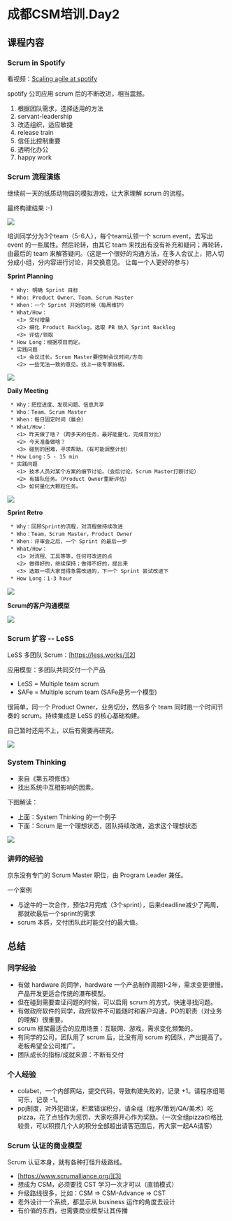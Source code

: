 # 成都CSM培训.Day2

## 课程内容

### Scrum in Spotify

看视频：[Scaling agile at spotify][1]

spotify 公司应用 scrum 后的不断改进，相当震撼。

 1. 根据团队需求，选择适用的方法
 2. servant-leadership
 3. 改造组织，适应敏捷
 4. release train
 5. 信任比控制重要
 6. 透明化办公
 7. happy work


### Scrum 流程演练

继续前一天的纸质动物园的模拟游戏，让大家理解 scrum 的流程。

最终构建结果 :-)

![](2018_04_14_scrum_master_day_2/image_01.png)

培训同学分为3个team（5-6人），每个team认领一个 scrum event，去写出 event 的一些属性。然后轮转，由其它 team 来找出有没有补充和疑问；再轮转，由最后的 team 来解答疑问。（这是一个很好的沟通方法，在多人会议上，把人切分成小组，分内容进行讨论，并交换意见。
让每一个人更好的参与）

**Sprint Planning**

```
 * Why: 明确 Sprint 目标
 * Who: Product Owner、Team、Scrum Master
 * When：一个 Sprint 开始的时候（每周维护）
 * What/How：
   <1> 交付增量
   <2> 细化 Product Backlog，选取 PB 纳入 Sprint Backlog
   <3> 评估/领取
 * How Long：根据项目而定。
 * 实践问题
   <1> 会议过长。Scrum Master要控制会议时间/方向
   <2> 一些无法一致的意见。找上一级专家拍板。
```

![](2018_04_14_scrum_master_day_2/image_02.png)

**Daily Meeting**

```
 * Why：把控进度、发现问题、信息共享
 * Who：Team、Scrum Master
 * When：每日固定时间（晨会）
 * What/How：
   <1> 昨天做了啥？（跨多天的任务，最好能量化，完成百分比）
   <2> 今天准备做啥？
   <3> 碰到的困难，寻求帮助。（有可能调整计划）
 * How Long：5 - 15 min
 * 实践问题
   <1> 技术人员对某个方案的细节讨论。（会后讨论，Scrum Master打断讨论）
   <2> 有插队任务。（Product Owner重新评估）
   <3> 如何量化大颗粒任务。
```

![](2018_04_14_scrum_master_day_2/image_03.png)

**Sprint Retro**

```
 * Why：回顾Sprint的流程，对流程做持续改进
 * Who：Team，Scrum Master，Product Owner
 * When：评审会之后，一个 Sprint 的最后一步
 * What/How：
   <1> 对流程、工具等等，任何可改进的点
   <2> 做得好的，继续保持；做得不好的，提出来
   <3> 选取一项大家觉得急需改进的，下一个 Sprint 尝试改进下
 * How Long：1-3 hour
```

![](2018_04_14_scrum_master_day_2/image_04.png)

**Scrum的客户沟通模型**

![](2018_04_14_scrum_master_day_2/image_05.png)


### Scrum 扩容 -- LeSS

LeSS 多团队 Scrum：[https://less.works/][2]

应用模型：多团队共同交付一个产品

 * LeSS = Multiple team scrum
 * SAFe = Multiple scrum team (SAFe是另一个模型)

很简单，同一个 Product Owner，业务切分，然后多个 team 同时跑一个时间节奏的 scrum。持续集成是 LeSS 的核心基础构建。

自己暂时还用不上，以后有需要再研究。

![](2018_04_14_scrum_master_day_2/image_06.png)


### System Thinking

 * 来自《第五项修炼》
 * 找出系统中互相影响的因素。

下图解读：

 * 上面：System Thinking 的一个例子
 * 下面：Scrum 是一个理想状态，团队持续改进，追求这个理想状态

![](2018_04_14_scrum_master_day_2/image_07.png)


### 讲师的经验

京东没有专门的 Scrum Master 职位，由 Program Leader 兼任。

一个案例
  * 与途牛的一次合作，预估2月完成（3个sprint），后来deadline减少了两周，那就砍最后一个sprint的需求
  * scrum 本质，交付团队此时能交付的最大值。


## 总结

### 同学经验

 * 有做 hardware 的同学，hardware 一个产品制作周期1-2年，需求变更很慢。产品开发更适合传统的瀑布模型。
 * 但在碰到需要查证问题的时候，可以启用 scrum 的方式，快速寻找问题。
 * 有做政府软件的同学，政府软件不可能随时和客户沟通，PO的职责（对业务的理解）很重要。
 * scrum 框架最适合的应用场景：互联网、游戏，需求变化频繁的。
 * 有同学的公司，团队用了 scrum 后，比没有用 scrum 的团队，产出提高了。老板希望全公司推广。
 * 团队成长的指标/成就来源：不断有交付

### 个人经验

 * colabet，一个内部网站，提交代码，导致构建失败的，记录 +1。请程序组喝可乐，记录 -1。
 * ppj制度，对外犯错误，积累错误积分，请全组（程序/策划/QA/美术）吃pizza，花了点钱作为惩罚，大家吃得开心作为奖励。（一次全组pizza价格比较贵，可以积攒几个人的积分全部超出请客范围后，再大家一起AA请客）

### Scrum 认证的商业模型

Scrum 认证本身，就有各种打怪升级路线。

 * [https://www.scrumalliance.org/][3]
 * 想成为 CSM，必须要找 CST 学习一次才可以（直销模式）
 * 升级路线很多，比如：CSM => CSM-Advance => CST
 * 老外设计一个系统，都显示从 business 运作的角度去设计
 * 有价值的东西，也需要商业模型让其传播


[1]:http://v.youku.com/v_show/id_XMzA5MjkxNjUyOA==.html?spm=a2h0k.8191407.0.0&from=s1.8-1-1.2
[2]:https://less.works/
[3]:https://www.scrumalliance.org/
